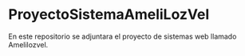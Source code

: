# ProyectoSistemaAmeliLozVel
En este repositorio se adjuntara el proyecto de sistemas web llamado Amelilozvel. 
